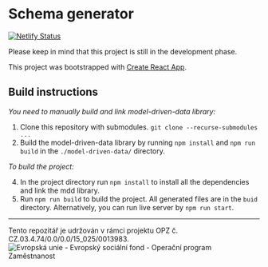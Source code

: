 Schema generator
================

[![Netlify Status](https://api.netlify.com/api/v1/badges/e2ef1ee8-53c8-42ad-9cbb-6ca635e940a9/deploy-status)](https://app.netlify.com/sites/kodi-schema-generator/deploys)

Please keep in mind that this project is still in the development phase.

This project was bootstrapped with [Create React App](https://github.com/facebook/create-react-app).

## Build instructions

_You need to manually build and link model-driven-data library:_

1. Clone this repository with submodules. `git clone --recurse-submodules ...`
2. Build the model-driven-data library by running `npm install` and `npm run build` in the `./model-driven-data/` directory.

_To build the project:_

4. In the project directory run `npm install` to install all the dependencies and link the mdd library.
5. Run `npm run build` to build the project. All generated files are in the `buid` directory.
   Alternatively, you can run live server by `npm run start`.
   
---

Tento repozitář je udržován v rámci projektu OPZ č. CZ.03.4.74/0.0/0.0/15_025/0013983.
![Evropská unie - Evropský sociální fond - Operační program Zaměstnanost](https://data.gov.cz/images/ozp_logo_cz.jpg)

